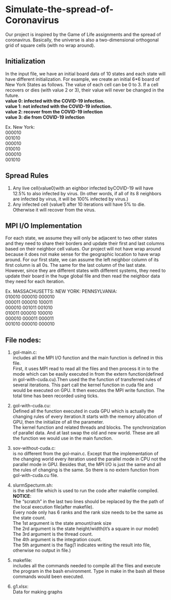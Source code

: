# Simulate-the-spread-of-Coronavirus
Our project is inspired by the Game of Life assignments and the spread of coronavirus. Basically, the universe is also a two-dimensional orthogonal grid of square cells (with no wrap around).

## Initialization
In the input file, we have an initial board data of 10 states and each state will have different initialization. For example, we create an initial 6*6 board of New York States as follows. The value of each cell can be 0 to 3. If a cell recovers or dies (with value 2 or 3), their value will never be changed in the future.  
**value 0: infected with the COVID-19 infection.**  
**value 1: not infected with the COVID-19 infection.**  
**value 2: recover from the COVID-19 infection**  
**value 3: die from COVID-19 infection**  

Ex.
  New York:  
    000010  
    001010  
    000010  
    010010  
    000010  
    001010  

## Spread Rules
1. Any live cell(value0)with an eighbor infected byCOVID-19 will have 12.5% to also infected by virus. (In other words, if all of its 8 neighbors are infected by virus, it will be 100% infected by virus.)
2. Any infected cell (value1) after 10 iterations will have 5% to die. Otherwise it will recover from the virus.

## MPI I/O Implementation
For each state, we assume they will only be adjacent to two other states and they need to share their borders and update their first and last columns based on their neighbor cell values. Our project will not have wrap around because it does not make sense for the geographic location to have wrap around. For our first state, we can assume the left neighbor column of its first column is all 0s. The same for the last column of the last state. However, since they are different states with different systems, they need to update their board in the huge global file and then read the neighbor data they need for each iteration.

Ex.
  MASSACHUSETTS:    NEW YORK:     PENNSYLVANIA:  
    010010            000010          000010  
    000011            000010          100011  
    000010            001011          001010  
    010011            000010          100010  
    000010            000011          000011  
    001010            000010          000010  

## File nodes:
1. gol-main.c:  
includes all the MPI I/O function and the main function is defined in this file.  
First, it uses MPI read to read all the files and then process it in to the mode which can be easily executed in from the extern function(defined in gol-with-cuda.cu).Then used the the function of transferred rules of several iterations. This part  call the kernel function in cuda file and would be executed on GPU. It then executes the MPI write function. The total time has been recorded using ticks.

2. gol-with-cuda.cu:  
Defined all the function executed in cuda GPU which is actually the changing rules of every iteration.It starts with the memory allocation of GPU, then the initialize of all the parameter.  
The kernel function and related threads and blocks. The synchronization of parallel data. And at last swap the old and new world. These are all the  function  we would use in the main function.

3. sov-without-cuda.c:  
is no different from the gol-main.c. Except that the implementation of the changing world every iteration used the parallel mode in CPU not the parallel mode in GPU. Besides that, the MPI I/O is just the same and all the rules of changing is the same. So there is no extern function from gol-with-cuda.cu file.

4. slurmSpecturm.sh:  
is the shell file which is used to run the code after makefile compiled.   
**NOTICE**:  
The “scratch” in the last two lines should be replaced by the the path of the local execution file(after makefile).  
Every node only has 6 ranks and  the rank size needs to be the same as the state count.  
The 1st argument is the state amount/rank size  
The 2rd argument is the state height/width(it’s a square in our model)  
The 3rd argument is the thread count.  
The 4th  argument is the integration count.  
The 5th argument is the flag(1 indicates writing the result into file, otherwise no output in file.)  

5. makefile:  
includes all the commands needed to compile all the files and execute the program in the bash environment. Type in make in the bash all these commands would been executed.

6. g1.xlsx:  
Data for making graphs
